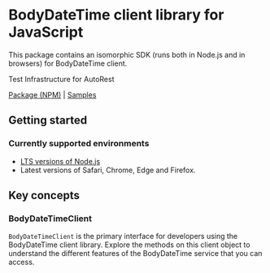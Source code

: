 # BodyDateTime client library for JavaScript

This package contains an isomorphic SDK (runs both in Node.js and in browsers) for BodyDateTime client.

Test Infrastructure for AutoRest

[Package (NPM)](https://www.npmjs.com/package/@msinternal/body-datetime) |
[Samples](https://github.com/Azure-Samples/azure-samples-js-management)

## Getting started

### Currently supported environments

- [LTS versions of Node.js](https://nodejs.org/about/releases/)
- Latest versions of Safari, Chrome, Edge and Firefox.




## Key concepts

### BodyDateTimeClient

`BodyDateTimeClient` is the primary interface for developers using the BodyDateTime client library. Explore the methods on this client object to understand the different features of the BodyDateTime service that you can access.

